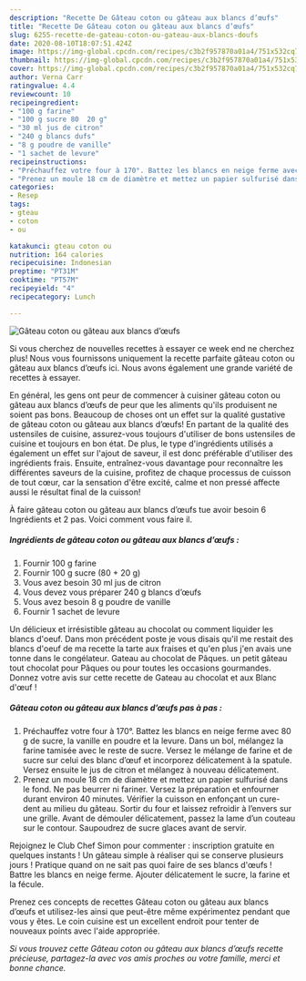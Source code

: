 ```yaml
---
description: "Recette De Gâteau coton ou gâteau aux blancs d’œufs"
title: "Recette De Gâteau coton ou gâteau aux blancs d’œufs"
slug: 6255-recette-de-gateau-coton-ou-gateau-aux-blancs-doufs
date: 2020-08-10T18:07:51.424Z
image: https://img-global.cpcdn.com/recipes/c3b2f957870a01a4/751x532cq70/gateau-coton-ou-gateau-aux-blancs-doeufs-photo-principale-de-la-recette.jpg
thumbnail: https://img-global.cpcdn.com/recipes/c3b2f957870a01a4/751x532cq70/gateau-coton-ou-gateau-aux-blancs-doeufs-photo-principale-de-la-recette.jpg
cover: https://img-global.cpcdn.com/recipes/c3b2f957870a01a4/751x532cq70/gateau-coton-ou-gateau-aux-blancs-doeufs-photo-principale-de-la-recette.jpg
author: Verna Carr
ratingvalue: 4.4
reviewcount: 10
recipeingredient:
- "100 g farine"
- "100 g sucre 80  20 g"
- "30 ml jus de citron"
- "240 g blancs dufs"
- "8 g poudre de vanille"
- "1 sachet de levure"
recipeinstructions:
- "Préchauffez votre four à 170°. Battez les blancs en neige ferme avec 80 g de sucre, la vanille en poudre et la levure. Dans un bol, mélangez la farine tamisée avec le reste de sucre. Versez le mélange de farine et de sucre sur celui des blanc d’œuf et incorporez délicatement à la spatule. Versez ensuite le jus de citron et mélangez à nouveau délicatement."
- "Prenez un moule 18 cm de diamètre et mettez un papier sulfurisé dans le fond. Ne pas beurrer ni fariner. Versez la préparation et enfourner durant environ 40 minutes. Vérifier la cuisson en enfonçant un cure-dent au milieu du gâteau. Sortir du four et laissez refroidir à l’envers sur une grille. Avant de démouler délicatement, passez la lame d’un couteau sur le contour. Saupoudrez de sucre glaces avant de servir."
categories:
- Resep
tags:
- gteau
- coton
- ou

katakunci: gteau coton ou 
nutrition: 164 calories
recipecuisine: Indonesian
preptime: "PT31M"
cooktime: "PT57M"
recipeyield: "4"
recipecategory: Lunch

---
```



![Gâteau coton ou gâteau aux blancs d’œufs](https://img-global.cpcdn.com/recipes/c3b2f957870a01a4/751x532cq70/gateau-coton-ou-gateau-aux-blancs-doeufs-photo-principale-de-la-recette.jpg)

Si vous cherchez de nouvelles recettes à essayer ce week end ne cherchez plus! Nous vous fournissons uniquement la recette parfaite gâteau coton ou gâteau aux blancs d’œufs ici. Nous avons également une grande variété de recettes à essayer.

En général, les gens ont peur de commencer à cuisiner gâteau coton ou gâteau aux blancs d’œufs de peur que les aliments qu'ils produisent ne soient pas bons. Beaucoup de choses ont un effet sur la qualité gustative de gâteau coton ou gâteau aux blancs d’œufs! En partant de la qualité des ustensiles de cuisine, assurez-vous toujours d'utiliser de bons ustensiles de cuisine et toujours en bon état. De plus, le type d'ingrédients utilisés a également un effet sur l'ajout de saveur, il est donc préférable d'utiliser des ingrédients frais. Ensuite, entraînez-vous davantage pour reconnaître les différentes saveurs de la cuisine, profitez de chaque processus de cuisson de tout cœur, car la sensation d'être excité, calme et non pressé affecte aussi le résultat final de la cuisson!

<!--inarticleads1-->

À faire gâteau coton ou gâteau aux blancs d’œufs tue avoir besoin 6 Ingrédients et 2 pas. Voici comment vous faire il.

##### Ingrédients de gâteau coton ou gâteau aux blancs d’œufs :

1. Fournir 100 g farine
1. Fournir 100 g sucre (80 + 20 g)
1. Vous avez besoin 30 ml jus de citron
1. Vous devez vous préparer 240 g blancs d’œufs
1. Vous avez besoin 8 g poudre de vanille
1. Fournir 1 sachet de levure


Un délicieux et irrésistible gâteau au chocolat ou comment liquider les blancs d&#39;oeuf. Dans mon précédent poste je vous disais qu&#39;il me restait des blancs d&#39;oeuf de ma recette la tarte aux fraises et qu&#39;en plus j&#39;en avais une tonne dans le congélateur. Gateau au chocolat de Pâques. un petit gâteau tout chocolat pour Pâques ou pour toutes les occasions gourmandes. Donnez votre avis sur cette recette de Gateau au chocolat et aux Blanc d&#39;œuf ! 

<!--inarticleads2-->

##### Gâteau coton ou gâteau aux blancs d’œufs pas à pas :

1. Préchauffez votre four à 170°. Battez les blancs en neige ferme avec 80 g de sucre, la vanille en poudre et la levure. Dans un bol, mélangez la farine tamisée avec le reste de sucre. Versez le mélange de farine et de sucre sur celui des blanc d’œuf et incorporez délicatement à la spatule. Versez ensuite le jus de citron et mélangez à nouveau délicatement.
1. Prenez un moule 18 cm de diamètre et mettez un papier sulfurisé dans le fond. Ne pas beurrer ni fariner. Versez la préparation et enfourner durant environ 40 minutes. Vérifier la cuisson en enfonçant un cure-dent au milieu du gâteau. Sortir du four et laissez refroidir à l’envers sur une grille. Avant de démouler délicatement, passez la lame d’un couteau sur le contour. Saupoudrez de sucre glaces avant de servir.


Rejoignez le Club Chef Simon pour commenter : inscription gratuite en quelques instants ! Un gâteau simple à réaliser qui se conserve plusieurs jours ! Pratique quand on ne sait pas quoi faire de ses blancs d&#39;œufs ! Battre les blancs en neige ferme. Ajouter délicatement le sucre, la farine et la fécule. 

<!--inarticleads1-->

<p>
Prenez ces concepts de recettes Gâteau coton ou gâteau aux blancs d’œufs et utilisez-les ainsi que peut-être même expérimentez pendant que vous y êtes. Le coin cuisine est un excellent endroit pour tenter de nouveaux points avec l'aide appropriée.
</p>

<p>
<i>Si vous trouvez cette Gâteau coton ou gâteau aux blancs d’œufs recette précieuse, partagez-la avec vos amis proches ou votre famille, merci et bonne chance.</i>
</p>
